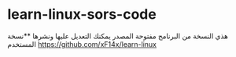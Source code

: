 # learn-linux-sors-code
هذي النسخة من البرنامج مفتوحة المصدر يمكنك التعديل عليها ونشرها
 **نسخة المستخدم
 https://github.com/xF14x/learn-linux
